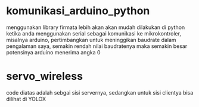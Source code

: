 # komunikasi_arduino_python
menggunakan library firmata lebih akan akan mudah dilakukan di python
ketika anda menggunakan serial sebagai komunikasi ke mikrokontroler, misalnya arduino, pertimbangkan untuk meninggikan baudrate
dalam pengalaman saya, semakin rendah nilai baudratenya maka semakin besar potensinya arduino menerima angka 0

# servo_wireless
code diatas adalah sebgai sisi servernya, sedangkan untuk sisi clientya bisa dilihat di YOLOX

